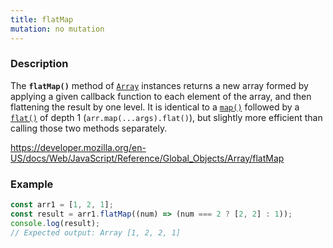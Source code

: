 ```yaml
---
title: flatMap
mutation: no mutation
---
```


### Description

The <strong><code>flatMap()</code></strong> method of <a href="https://developer.mozilla.org/en-US/docs/Web/JavaScript/Reference/Global_Objects/Array"><code>Array</code></a> instances returns a new array formed by applying a given callback function to each element of the array, and then flattening the result by one level. It is identical to a <a href="https://developer.mozilla.org/en-US/docs/Web/JavaScript/Reference/Global_Objects/Array/map"><code>map()</code></a> followed by a <a href="https://developer.mozilla.org/en-US/docs/Web/JavaScript/Reference/Global_Objects/Array/flat"><code>flat()</code></a> of depth 1 (<code>arr.map(...args).flat()</code>), but slightly more efficient than calling those two methods separately.

<a href="https://developer.mozilla.org/en-US/docs/Web/JavaScript/Reference/Global_Objects/Array/flatMap">https://developer.mozilla.org/en-US/docs/Web/JavaScript/Reference/Global_Objects/Array/flatMap</a>

### Example

```javascript
const arr1 = [1, 2, 1];
const result = arr1.flatMap((num) => (num === 2 ? [2, 2] : 1));
console.log(result);
// Expected output: Array [1, 2, 2, 1]
```
